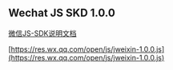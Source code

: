 ## Wechat JS SKD 1.0.0

[微信JS-SDK说明文档](http://mp.weixin.qq.com/wiki/7/aaa137b55fb2e0456bf8dd9148dd613f.html)

[https://res.wx.qq.com/open/js/jweixin-1.0.0.js](https://res.wx.qq.com/open/js/jweixin-1.0.0.js)
